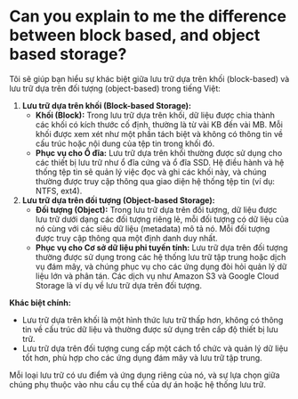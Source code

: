 # Can you explain to me the difference between block based, and object based storage?

Tôi sẽ giúp bạn hiểu sự khác biệt giữa lưu trữ dựa trên khối (block-based) và lưu trữ dựa trên đối tượng (object-based) trong tiếng Việt:

1. **Lưu trữ dựa trên khối (Block-based Storage):**
    - **Khối (Block):** Trong lưu trữ dựa trên khối, dữ liệu được chia thành các khối có kích thước cố định, thường là từ vài KB đến vài MB. Mỗi khối được xem xét như một phần tách biệt và không có thông tin về cấu trúc hoặc nội dung của tệp tin trong khối đó.
    - **Phục vụ cho Ổ đĩa:** Lưu trữ dựa trên khối thường được sử dụng cho các thiết bị lưu trữ như ổ đĩa cứng và ổ đĩa SSD. Hệ điều hành và hệ thống tệp tin sẽ quản lý việc đọc và ghi các khối này, và chúng thường được truy cập thông qua giao diện hệ thống tệp tin (ví dụ: NTFS, ext4).
2. **Lưu trữ dựa trên đối tượng (Object-based Storage):**
    - **Đối tượng (Object):** Trong lưu trữ dựa trên đối tượng, dữ liệu được lưu trữ dưới dạng các đối tượng riêng lẻ, mỗi đối tượng có dữ liệu của nó cùng với các siêu dữ liệu (metadata) mô tả nó. Mỗi đối tượng được truy cập thông qua một định danh duy nhất.
    - **Phục vụ cho Cơ sở dữ liệu phi tuyến tính:** Lưu trữ dựa trên đối tượng thường được sử dụng trong các hệ thống lưu trữ tập trung hoặc dịch vụ đám mây, và chúng phục vụ cho các ứng dụng đòi hỏi quản lý dữ liệu lớn và phân tán. Các dịch vụ như Amazon S3 và Google Cloud Storage là ví dụ về lưu trữ dựa trên đối tượng.

**Khác biệt chính:**

- Lưu trữ dựa trên khối là một hình thức lưu trữ thấp hơn, không có thông tin về cấu trúc dữ liệu và thường được sử dụng trên cấp độ thiết bị lưu trữ.
- Lưu trữ dựa trên đối tượng cung cấp một cách tổ chức và quản lý dữ liệu tốt hơn, phù hợp cho các ứng dụng đám mây và lưu trữ tập trung.

Mỗi loại lưu trữ có ưu điểm và ứng dụng riêng của nó, và sự lựa chọn giữa chúng phụ thuộc vào nhu cầu cụ thể của dự án hoặc hệ thống lưu trữ.
